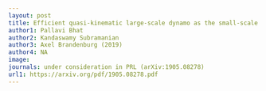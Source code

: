 ```yaml
---
layout: post
title: Efficient quasi-kinematic large-scale dynamo as the small-scale dynamo saturates
author1: Pallavi Bhat
author2: Kandaswamy Subramanian 
author3: Axel Brandenburg (2019)
author4: NA
image: 
journals: under consideration in PRL (arXiv:1905.08278)
url1: https://arxiv.org/pdf/1905.08278.pdf
---
```


